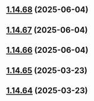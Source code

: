 ## [1.14.68](https://github.com/msobiecki/algorithm/compare/v1.14.67...v1.14.68) (2025-06-04)



## [1.14.67](https://github.com/msobiecki/algorithm/compare/v1.14.66...v1.14.67) (2025-06-04)



## [1.14.66](https://github.com/msobiecki/algorithm/compare/v1.14.65...v1.14.66) (2025-06-04)



## [1.14.65](https://github.com/msobiecki/algorithm/compare/v1.14.64...v1.14.65) (2025-03-23)



## [1.14.64](https://github.com/msobiecki/algorithm/compare/v1.14.63...v1.14.64) (2025-03-23)



